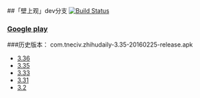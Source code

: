 ##「壁上观」dev分支  [![Build Status](https://travis-ci.org/Tneciv/ZhihuDaily.svg?branch=dev)](https://travis-ci.org/Tneciv/ZhihuDaily)

### [Google play](https://play.google.com/store/apps/details?id=com.tneciv.zhihudaily "Google play")

###历史版本：
com.tneciv.zhihudaily-3.35-20160225-release.apk
* [3.36](https://raw.githubusercontent.com/Tneciv/ZhihuDaily/dev/apk/com.tneciv.zhihudaily-3.36-20160229-release.apk)
* [3.35](https://raw.githubusercontent.com/Tneciv/ZhihuDaily/dev/apk/com.tneciv.zhihudaily-3.35-20160225-release.apk)
* [3.33](https://raw.githubusercontent.com/Tneciv/ZhihuDaily/dev/apk/com.tneciv.zhihudaily-3.33-20160220-release.apk)
* [3.31](https://raw.githubusercontent.com/Tneciv/ZhihuDaily/dev/apk/com.tneciv.zhihudaily-3.31-20160218.apk)
* [3.2](https://raw.githubusercontent.com/Tneciv/ZhihuDaily/dev/apk/com.tneciv.zhihudaily-3.2-20160212.apk)